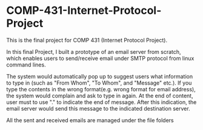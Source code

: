 # COMP-431-Internet-Protocol-Project

This is the final project for COMP 431 (Internet Protocol Project). 

In this final Project, I built a prototype of an email server from scratch, which enables users to send/receive email under SMTP protocol from linux command lines. 

The system would automatically pop up to suggest users what information to type in (such as "From Whom", "To Whom", and "Message" etc.). If you type the contents in the wrong format(e.g. wrong format for email address), the system would complain and ask to type in again. At the end of content, user must to use "." to indicate the end of message. After this indication, the email server would send this message to the indicated destination server. 

All the sent and received emails are managed under the file folders
